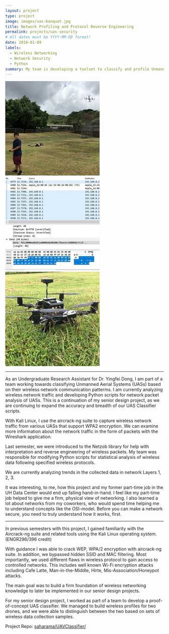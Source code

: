 ```yaml
---
layout: project
type: project
image: images/uas-banquet.jpg
title: Network Profiling and Protocol Reverse Engineering
permalink: projects/uas-security
# All dates must be YYYY-MM-DD format!
date: 2018-01-09
labels:
  - Wireless Networking
  - Network Security
  - Python
summary: My team is developing a toolset to classify and profile Unmanned Aerial Systems (UASs) based on their unique wireless communication methods.
---
```


<div class="ui small rounded images">
  <img class="ui image" src="../images/uas/uas-david.JPG">
  <img class="ui image" src="../images/uas/uas-wireshark.JPG">
  <img class="ui image" src="../images/uas/uas-main.JPG">
</div>

<hr>

As an Undergraduate Research Assistant for Dr. Yingfei Dong, I am part of a team working towards classifying Unmanned Aerial Systems (UASs) based on their wireless network communication patterms. I am currently analyzing wireless network traffic and developing Python scripts for network packet analysis of UASs. This is a continuation of my senior design project, as we are continuing to expand the accuracy and breadth of our UAS Classifier scripts.

With Kali Linux, I use the aircrack-ng suite to capture wireless network traffic from various UASs that support WPA2 encryption. We can examine more information about the network traffic in the form of packets with the Wireshark application.

Last semester, we were introduced to the Netzob library for help with interpretation and reverse engineering of wireless packets. My team was responsible for modifying Python scripts for statistical analysis of wireless data following specified wireless protocols.

We are currently analyzing trends in the collected data in network Layers 1, 2, 3.

It was interesting, to me, how this project and my former part-time job in the UH Data Center would end up falling hand-in-hand. I feel like my part-time job helped to give me a firm, physical view of networking. I also learned a lot about networks from my coworkers, who would spend time helping me to understand concepts like the OSI-model. Before you can make a network secure, you need to truly understand how it works, first.

<hr>

In previous semesters with this project, I gained familiarity with the Aircrack-ng suite and related tools using the Kali Linux operating system. (ENGR296/396 credit)

With guidance I was able to crack WEP, WPA/2 encryption with aircrack-ng suite. In addition, we bypassed hidden SSID and MAC filtering.
Most importantly, we used different flaws in wireless protocol to gain access to controlled networks. This includes well known Wi-Fi encryption attacks including Cafe Latte, Man-in-the-Middle, Hirte, Mis-Association/Honeypot attacks.

The main goal was to build a firm foundation of wireless networking knowledge to later be implemented in our senior design projects.

For my senior design project, I worked as part of a team to develop a proof-of-concept UAS classifier. We managed to build wireless profiles for two drones, and we were able to distinguish between the two based on sets of wireless data collection samples.

Project Repo: <a href="https://github.com/saharama/UAVClassifier"><i class="large github icon "></i>saharama/UAVClassifier/</a>
